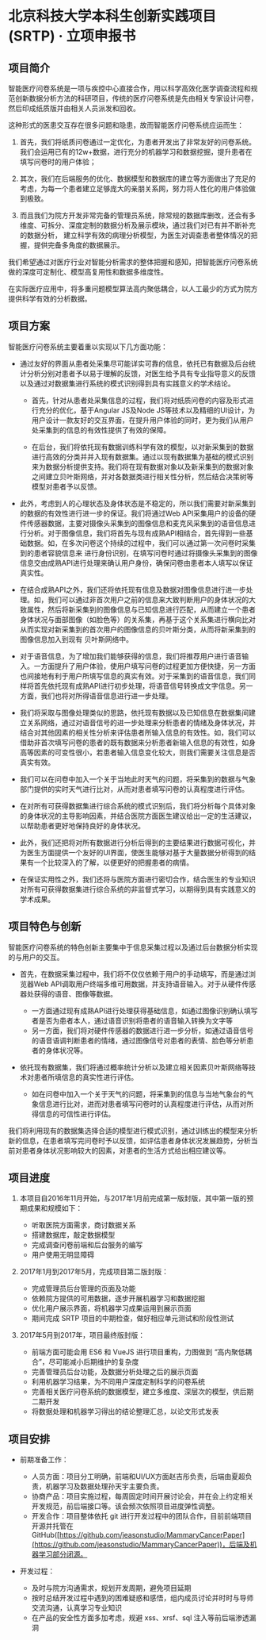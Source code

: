 # 北京科技大学本科生创新实践项目(SRTP) · 立项申报书


## 项目简介

智能医疗问卷系统是一项与疾控中心直接合作，用以科学高效化医学调查流程和规范创新数据分析方法的科研项目，传统的医疗问卷系统是先由相关专家设计问卷，然后印成纸质版并由相关人员派发和回收。

这种形式的医患交互存在很多问题和隐患，故而智能医疗问卷系统应运而生：

 1. 首先，我们将纸质问卷通过一定优化，为患者开发出了非常友好的问卷系统。我们会运用已有的12w+数据，进行充分的机器学习和数据挖掘，提升患者在填写问卷时的用户体验；

 2. 其次，我们在后端服务的优化、数据模型和数据库的建立等方面做出了充足的考虑，为每一个患者建立足够庞大的亲朋关系网，努力将人性化的用户体验做到极致。

 3. 而且我们为院方开发非常完备的管理员系统，除常规的数据库删改，还会有多维度、可拆分、深度定制的数据分析及展示模块，通过我们对已有并不断补充的数据分析，
 建立科学有效的病理分析模型，为医生对调查患者整体情况的把握，提供完备多角度的数据展示。

我们希望通过对医疗行业对智能分析需求的整体把握和感知，把智能医疗问卷系统做的深度可定制化、模型高复用性和数据多维度性。

在实际医疗应用中，将多重问题模型算法高内聚低耦合，以人工最少的方式为院方提供科学有效的分析数据。

## 项目方案

智能医疗问卷系统主要着重以实现以下几方面功能：

 - 通过友好的界面从患者处采集尽可能详实可靠的信息，依托已有数据及后台统计分析分别对患者予以易于理解的反馈，对医生给予具有专业指导意义的反馈以及通过对数据集进行系统的模式识别得到具有实践意义的学术结论。
 
     - 首先，针对从患者处采集信息的过程，我们将对纸质问卷的内容及形式进行充分的优化，基于Angular JS及Node JS等技术以及精细的UI设计，为用户设计一款友好的交互界面，在提升用户体验的同时，更为我们从用户处采集到的信息的有效性提供了有效的保障。
 
     - 在后台，我们将依托现有数据训练科学有效的模型，以对新采集到的数据进行高效的分类并并入现有数据集。通过以现有数据集为基础的模式识别来为数据分析提供支持。我们将在现有数据对象以及新采集到的数据对象之间建立贝叶斯网络，并对各数据类进行相关性分析，然后结合决策树等模型对患者予以反馈。
 
 - 此外，考虑到人的心理状态及身体状态是不稳定的，所以我们需要对新采集到的数据的有效性进行进一步的保证。我们将通过Web API采集用户的设备的硬件传感器数据，主要对摄像头采集到的图像信息和麦克风采集到的语音信息进行分析。对于图像信息，我们将首先与现有成熟API相结合，首先得到一些基础数据。如，在多次问卷这个持续的过程中，我们可以通过第一次问卷时采集到的患者容貌信息来 进行身份识别，在填写问卷时通过将摄像头采集到的图像信息交由成熟API进行处理来确认用户身份，确保问卷由患者本人填写以保证真实性。
 
 - 在结合成熟API之外，我们还将依托现有信息及数据对图像信息进行进一步处理。如，我们可以通过非首次用户之前的信息来大致判断用户的身体状况的大致属性，然后将新采集到的图像信息与已知信息进行匹配，从而建立一个患者身体状况与面部图像（如脸色等）的关系集，再基于这个关系集进行横向比对从而实现对新采集到的首次用户的图像信息的贝叶斯分类，从而将新采集到的图像信息加入到现有 贝叶斯网络中。
 
 - 对于语音信息，为了增加我们能够获得的信息，我们将推荐用户进行语音输入。一方面提升了用户体验，使用户填写问卷的过程更加方便快捷，另一方面也间接地有利于用户所填写信息的真实有效。对于采集到的语音信息，我们同样将首先依托现有成熟API进行初步处理，将语音信号转换成文字信息。另一方面，我们也将对所得语音信息进行进一步处理。
 
 - 我们将采取与图像处理类似的思路，依托现有数据以及已知信息在数据集间建立关系网络，通过对语音信号的进一步处理来分析患者的情绪及身体状况，并结合对其他因素的相关性分析来评估患者所输入信息的有效性。如，我们可以借助非首次填写问卷的患者的既有数据来分析患者新输入信息的有效性，如身高等因素的可变性很小，若患者输入信息变化较大，则我们需要关注信息是否真实有效。
 
 - 我们可以在问卷中加入一个关于当地此时天气的问题，将采集到的数据与气象部门提供的实时天气进行比对，从而对患者填写问卷的认真程度进行评估。
 
 - 在对所有可获得数据集进行综合系统的模式识别后，我们将分析每个具体对象的身体状况的主导影响因素，并结合医院方面医生建议给出一定的生活建议，以帮助患者更好地保持良好的身体状况。
 
 - 此外，我们还把将对所有数据进行分析后得到的主要结果进行数据可视化，并为医生方面提供一个友好的UI界面，使医生能够对基于大量数据分析得到的结果有一个比较深入的了解，以便更好的把握患者的病情。
 
 - 在保证实用性之外，我们还将与医院方面进行密切合作，结合医生的专业知识对所有可获得数据集进行综合系统的非监督式学习，以期得到具有实践意义的学术成果。

## 项目特色与创新

智能医疗问卷系统的特色创新主要集中于信息采集过程以及通过后台数据分析实现的与用户的交互。

 - 首先，在数据采集过程中，我们将不仅仅依赖于用户的手动填写，而是通过浏览器Web API调取用户终端多维可用数据，并支持语音输入。对于从硬件传感器处获得的语音、图像等数据。

    - 一方面通过现有成熟API进行处理获得基础信息，如通过图像识别确认填写者是否为患者本人，通过语音识别将患者的语音输入转换为文字等
    - 另一方面，我们将对硬件传感器的数据进行进一步分析，如通过语音信号的语音语调判断患者的情绪，通过图像信号对患者的表情、脸色等分析患者的身体状况等。

 - 依托现有数据集，我们将通过概率统计分析以及建立相关因素贝叶斯网络等技术对患者所填信息的真实性进行评估。
    - 如在问卷中加入一个关于天气的问题，将采集到的信息与当地气象台的气象信息进行比对，进而对患者填写问卷时的认真程度进行评估，从而对所得信息的可信性进行评估。
    
我们将利用现有的数据集选择合适的模型进行模式识别，通过训练出的模型来分析新的信息，在患者填写完问卷时予以反馈，如评估患者身体状况发展趋势，分析当前对患者身体状况影响较大的因素，对患者的生活方式给出相应建议等。

## 项目进度

1. 本项目自2016年11月开始，与2017年1月前完成第一版封版，其中第一版的预期成果和规模如下：

    - 听取医院方面需求，商讨数据关系
    - 搭建数据库，敲定数据模型
    - 完成调查问卷前端和后台服务的编写
    - 用户使用无明显障碍

2. 2017年1月到2017年5月，完成项目第二版封版：

    - 完成管理员后台管理的页面及功能
    - 依赖院方提供的可用数据，逐步开展机器学习和数据挖掘
    - 优化用户展示界面，将机器学习成果运用到展示页面
    - 期间完成 SRTP 项目的中期检查，做好相应单元测试和阶段性测试

3. 2017年5月到2017年，项目最终版封版：

    - 前端方面可能会用 ES6 和 VueJS 进行项目重构，力图做到 “高内聚低耦合”，尽可能减小后期维护的复杂度
    - 完善管理员后台功能，及数据分析处理之后的展示页面
    - 利用机器学习结果，为不同用户深度定制科学的问卷系统
    - 完善相关医疗问卷系统的数据模型，建立多维度、深层次的模型，供后期二期开发
    - 将数据处理和机器学习得出的结论整理汇总，以论文形式发表

## 项目安排

 - 前期准备工作：

    - 人员方面：项目分工明确，前端和UI/UX方面赵吉彤负责，后端由夏超负责，机器学习及数据处理孙天宇主要负责。
    - 协商产品：项目实施过程，每周固定时间开展讨论会，并在会上约定相关开发规范，前后端接口等。该会频次依照项目进度弹性调整。
    - 开发合作：项目整体依托 git 进行开发过程中的团队合作，目前前端项目开源并托管在GitHub([https://github.com/jeasonstudio/MammaryCancerPaper](https://github.com/jeasonstudio/MammaryCancerPaper))，后端及机器学习部分闭源。

 - 开发过程：

    - 及时与院方沟通需求，规划开发周期，避免项目延期
    - 按时总结开发过程中遇到的困难疑惑和感悟，组内成员讨论并时时与导师交流沟通，认真学习专业知识
    - 在产品的安全性方面多加考虑，规避 xss、xrsf、sql 注入等前后端渗透漏洞

    